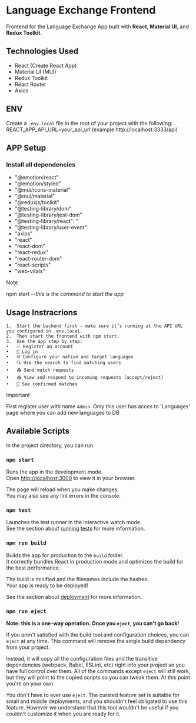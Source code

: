 # Language Exchange Frontend

Frontend for the Language Exchange App built with **React**, **Material UI**, and **Redux Toolkit**.

##  Technologies Used

- React (Create React App)
- Material UI (MUI)
- Redux Toolkit
- React Router
- Axios

##  ENV
Create a `.env.local` file in the root of your project with the following:
REACT_APP_API_URL=your_api_url (example http://localhost:3333/api)

## APP Setup

### Install all dependencies
-    "@emotion/react"
-    "@emotion/styled"
-    "@mui/icons-material"
-    "@mui/material"
-    "@reduxjs/toolkit"
-    "@testing-library/dom"
-    "@testing-library/jest-dom"
-    "@testing-library/react": "
-    "@testing-library/user-event"
-    "axios"
-    "react"
-    "react-dom"
-    "react-redux"
-    "react-router-dom"
-    "react-scripts"
-    "web-vitals"

> [!NOTE]
> npm start --_this is the command to start the app_

## Usage Instracrions

    1.	Start the backend first – make sure it’s running at the API URL you configured in .env.local.
    2.	Then start the frontend with npm start.
    3.	Use the app step by step:
    •	✅ Register an account
    •	🔐 Log in
    •	🌐 Configure your native and target languages
    •	🔍 Use the search to find matching users
    •	📤 Send match requests
    •	📥 View and respond to incoming requests (accept/reject)
    •	🤝 See confirmed matches

> [!IMPORTANT]
> First register user with name `Admin`. Only this user has acces to 'Languages' page where you can add new languages to DB

## Available Scripts

In the project directory, you can run:

### `npm start`

Runs the app in the development mode.\
Open [http://localhost:3000](http://localhost:3000) to view it in your browser.

The page will reload when you make changes.\
You may also see any lint errors in the console.

### `npm test`

Launches the test runner in the interactive watch mode.\
See the section about [running tests](https://facebook.github.io/create-react-app/docs/running-tests) for more information.

### `npm run build`

Builds the app for production to the `build` folder.\
It correctly bundles React in production mode and optimizes the build for the best performance.

The build is minified and the filenames include the hashes.\
Your app is ready to be deployed!

See the section about [deployment](https://facebook.github.io/create-react-app/docs/deployment) for more information.

### `npm run eject`

**Note: this is a one-way operation. Once you `eject`, you can't go back!**

If you aren't satisfied with the build tool and configuration choices, you can `eject` at any time. This command will remove the single build dependency from your project.

Instead, it will copy all the configuration files and the transitive dependencies (webpack, Babel, ESLint, etc) right into your project so you have full control over them. All of the commands except `eject` will still work, but they will point to the copied scripts so you can tweak them. At this point you're on your own.

You don't have to ever use `eject`. The curated feature set is suitable for small and middle deployments, and you shouldn't feel obligated to use this feature. However we understand that this tool wouldn't be useful if you couldn't customize it when you are ready for it.
